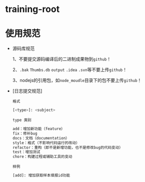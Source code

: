 # training-root
# 使用规范
* 源码库规范

	1、不要提交源码编译后的二进制成果物到`github`！

  2、`.bak` `Thumbs.db` `output` `.idea` `.svn`等不要上传`github`！
    
	3、nodejs的引用包，如`node_moudle`目录下的包不要上传`github`！
	
* [日志提交规范]

    `格式`
    ```sh
    [<type>]: <subject>
    ```
    `type 类别`
    ```sh
    add：增加新功能（feature）
    fix：修补bug
    docs：文档（documentation）
    style：格式（不影响代码运行的改动）
    refactor：重构（即不是新增功能，也不是修改bug的代码变动）
    test：增加测试
    chore：构建过程或辅助工具的变动
    ```
    `样例`
    ```sh
    [add]: 增加获取样本填报id功能
    ```
